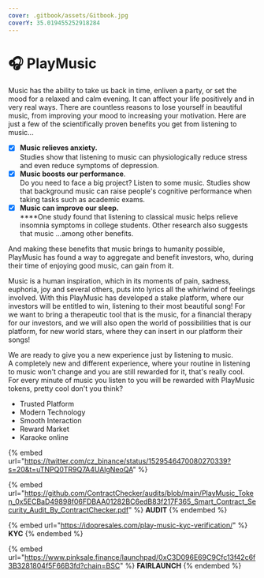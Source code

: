 ```yaml
---
cover: .gitbook/assets/Gitbook.jpg
coverY: 35.019455252918284
---
```


# 🎧 PlayMusic

Music has the ability to take us back in time, enliven a party, or set the mood for a relaxed and calm evening. It can affect your life positively and in very real ways. There are countless reasons to lose yourself in beautiful music, from improving your mood to increasing your motivation. Here are just a few of the scientifically proven benefits you get from listening to music...

* [x] **Music relieves anxiety.**\
  Studies show that listening to music can physiologically reduce stress and even reduce symptoms of depression.
* [x] **Music boosts our performance**. \
  Do you need to face a big project? Listen to some music. Studies show that background music can raise people's cognitive performance when taking tasks such as academic exams.
* [x] **Music can improve our sleep.**\
  ****One study found that listening to classical music helps relieve insomnia symptoms in college students. Other research also suggests that music ...among other benefits.

And making these benefits that music brings to humanity possible, PlayMusic has found a way to aggregate and benefit investors, who, during their time of enjoying good music, can gain from it.

Music is a human inspiration, which in its moments of pain, sadness, euphoria, joy and several others, puts into lyrics all the whirlwind of feelings involved. With this PlayMusic has developed a stake platform, where our investors will be entitled to win, listening to their most beautiful song! For we want to bring a therapeutic tool that is the music, for a financial therapy for our investors, and we will also open the world of possibilities that is our platform, for new world stars, where they can insert in our platform their songs!&#x20;

We are ready to give you a new experience just by listening to music.\
A completely new and different experience, where your routine in listening to music won't change and you are still rewarded for it, that's really cool. For every minute of music you listen to you will be rewarded with PlayMusic tokens, pretty cool don't you think?

* Trusted Platform
* Modern Technology
* Smooth Interaction
* Reward Market
* Karaoke online

{% embed url="https://twitter.com/cz_binance/status/1529546470080270339?s=20&t=uTNPQ0TR9Q7A4UAlgNeoQA" %}

{% embed url="https://github.com/ContractChecker/audits/blob/main/PlayMusic_Token_0x5ECBaD49898f06FDBAA01282BC6edB83f217F365_Smart_Contract_Security_Audit_By_ContractChecker.pdf" %}
**AUDIT**
{% endembed %}

{% embed url="https://idopresales.com/play-music-kyc-verification/" %}
**KYC**
{% endembed %}

{% embed url="https://www.pinksale.finance/launchpad/0xC3D096E69C9Cfc13f42c6f3B3281804f5F66B3fd?chain=BSC" %}
**FAIRLAUNCH**
{% endembed %}
